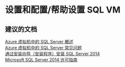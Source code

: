 <properties
    pageTitle="setup and configuration/assistance in setting up sql vm"
    description="设置和配置/帮助设置 SQL VM"
    service="microsoft.compute"
    resource="virtualmachines"
    authors="aashu"
    displayOrder=""
    selfHelpType="generic"
    supportTopicIds="32511131"
    resourceTags="windowsSQL"
    productPesIds="14745"
    cloudEnvironments="public"
/>


# 设置和配置/帮助设置 SQL VM

## **建议的文档**
[Azure 虚拟机中的 SQL Server 概述](https://azure.microsoft.com/documentation/articles/virtual-machines-sql-server-infrastructure-services/)<br>
[Azure 虚拟机中的 SQL Server 常见问题](https://azure.microsoft.com/documentation/articles/virtual-machines-windows-sql-server-iaas-faq)<br>
[通过安装向导（安装程序）安装 SQL Server 2014](https://msdn.microsoft.com/library/ms143219%28v=sql.120%29.aspx)<br>
[Microsoft SQL Server 2014 许可指南](http://download.microsoft.com/download/B/4/E/B4E604D9-9D38-4BBA-A927-56E4C872E41C/SQL_Server_2014_Licensing_Guide.pdf)



<!--HONumber=Jul16_HO4-->


